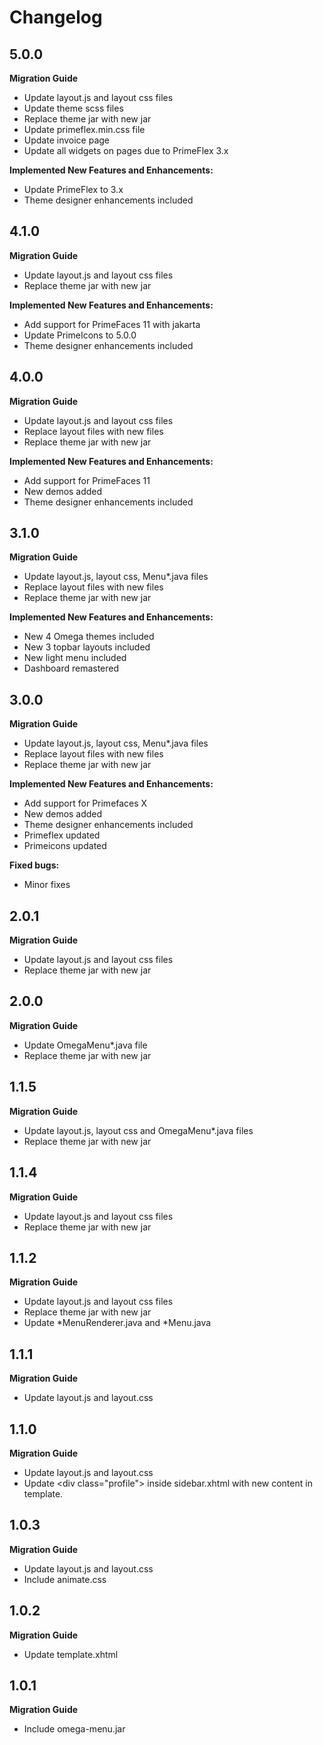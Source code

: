 # Changelog

## 5.0.0

**Migration Guide**

- Update layout.js and layout css files
- Update theme scss files
- Replace theme jar with new jar
- Update primeflex.min.css file
- Update invoice page
- Update all widgets on pages due to PrimeFlex 3.x

**Implemented New Features and Enhancements:**

- Update PrimeFlex to 3.x
- Theme designer enhancements included

## 4.1.0

**Migration Guide**

- Update layout.js and layout css files
- Replace theme jar with new jar

**Implemented New Features and Enhancements:**

- Add support for PrimeFaces 11 with jakarta
- Update PrimeIcons to 5.0.0
- Theme designer enhancements included

## 4.0.0

**Migration Guide**

- Update layout.js and layout css files
- Replace layout files with new files
- Replace theme jar with new jar

**Implemented New Features and Enhancements:**

- Add support for PrimeFaces 11
- New demos added
- Theme designer enhancements included

## 3.1.0

**Migration Guide**

- Update layout.js, layout css, Menu*.java files
- Replace layout files with new files
- Replace theme jar with new jar

**Implemented New Features and Enhancements:**

- New 4 Omega themes included
- New 3 topbar layouts included
- New light menu included
- Dashboard remastered

## 3.0.0

**Migration Guide**

- Update layout.js, layout css, Menu*.java files
- Replace layout files with new files
- Replace theme jar with new jar

**Implemented New Features and Enhancements:**

- Add support for Primefaces X
- New demos added
- Theme designer enhancements included
- Primeflex updated
- Primeicons updated

**Fixed bugs:**

- Minor fixes

## 2.0.1

**Migration Guide**

- Update layout.js and layout css files
- Replace theme jar with new jar

## 2.0.0

**Migration Guide**

- Update OmegaMenu*.java file
- Replace theme jar with new jar

## 1.1.5

**Migration Guide**

- Update layout.js, layout css and OmegaMenu*.java files
- Replace theme jar with new jar

## 1.1.4

**Migration Guide**

- Update layout.js and layout css files
- Replace theme jar with new jar

## 1.1.2

**Migration Guide**

- Update layout.js and layout css files
- Replace theme jar with new jar
- Update *MenuRenderer.java and *Menu.java

## 1.1.1

**Migration Guide**

- Update layout.js and layout.css

## 1.1.0

**Migration Guide**

- Update layout.js and layout.css
- Update &lt;div class="profile"&gt; inside sidebar.xhtml with new content in template.

## 1.0.3

**Migration Guide**

- Update layout.js and layout.css
- Include animate.css

## 1.0.2

**Migration Guide**

- Update template.xhtml

## 1.0.1

**Migration Guide**

- Include omega-menu.jar